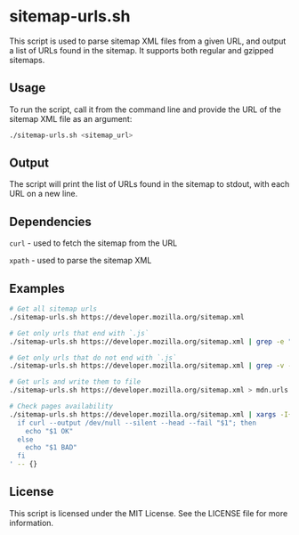 # sitemap-urls.sh

This script is used to parse sitemap XML files from a given URL, and output a list of URLs found in the sitemap. It supports both regular and gzipped sitemaps.

## Usage
To run the script, call it from the command line and provide the URL of the sitemap XML file as an argument:

```sh
./sitemap-urls.sh <sitemap_url>
```

## Output
The script will print the list of URLs found in the sitemap to stdout, with each URL on a new line.

## Dependencies
`curl` - used to fetch the sitemap from the URL

`xpath` - used to parse the sitemap XML

## Examples
```sh
# Get all sitemap urls
./sitemap-urls.sh https://developer.mozilla.org/sitemap.xml

# Get only urls that end with `.js`
./sitemap-urls.sh https://developer.mozilla.org/sitemap.xml | grep -e "\.js$"

# Get only urls that do not end with `.js`
./sitemap-urls.sh https://developer.mozilla.org/sitemap.xml | grep -v -e "\.js$"

# Get urls and write them to file
./sitemap-urls.sh https://developer.mozilla.org/sitemap.xml > mdn.urls.txt

# Check pages availability
./sitemap-urls.sh https://developer.mozilla.org/sitemap.xml | xargs -I{} sh -c '
  if curl --output /dev/null --silent --head --fail "$1"; then
    echo "$1 OK"
  else
    echo "$1 BAD"
  fi
' -- {}
```

## License
This script is licensed under the MIT License. See the LICENSE file for more information.
